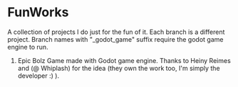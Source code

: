 # FunWorks
A collection of projects I do just for the fun of it. 
Each branch is a different project. Branch names with "_godot_game" suffix require the godot game engine to run.

   1. Epic Bolz Game made with Godot game engine. Thanks to Heiny Reimes and (@ Whiplash) for the idea (they own the work too, I'm simply the developer :) ).
